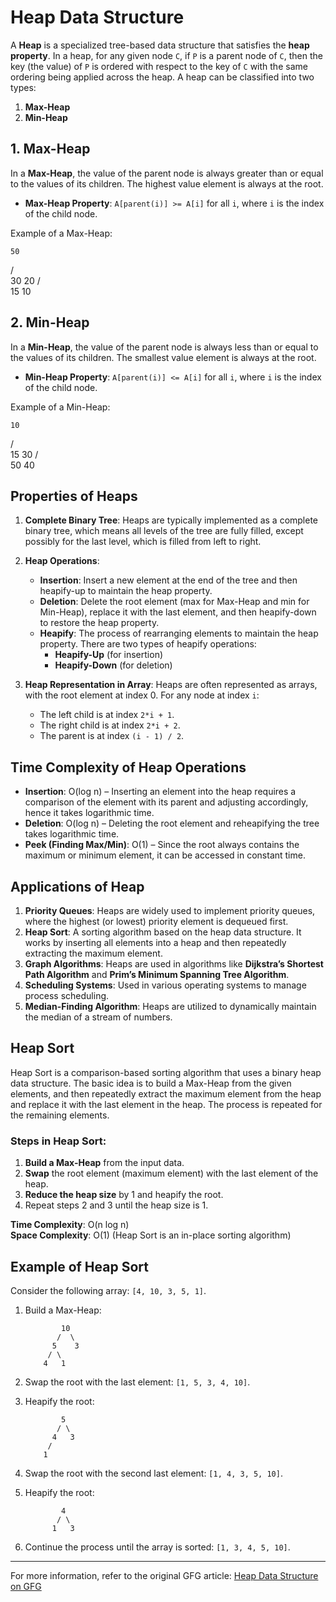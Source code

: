 # Heap Data Structure

A **Heap** is a specialized tree-based data structure that satisfies the **heap property**. In a heap, for any given node `C`, if `P` is a parent node of `C`, then the key (the value) of `P` is ordered with respect to the key of `C` with the same ordering being applied across the heap. A heap can be classified into two types:

1. **Max-Heap**
2. **Min-Heap**

## 1. Max-Heap

In a **Max-Heap**, the value of the parent node is always greater than or equal to the values of its children. The highest value element is always at the root.

- **Max-Heap Property**: `A[parent(i)] >= A[i]` for all `i`, where `i` is the index of the child node.

Example of a Max-Heap:

    50
   /  \
  30   20
 /  \
15   10


## 2. Min-Heap

In a **Min-Heap**, the value of the parent node is always less than or equal to the values of its children. The smallest value element is always at the root.

- **Min-Heap Property**: `A[parent(i)] <= A[i]` for all `i`, where `i` is the index of the child node.

Example of a Min-Heap:

    10
   /  \
  15   30
 /  \
50   40


## Properties of Heaps

1. **Complete Binary Tree**: Heaps are typically implemented as a complete binary tree, which means all levels of the tree are fully filled, except possibly for the last level, which is filled from left to right.
2. **Heap Operations**:
   - **Insertion**: Insert a new element at the end of the tree and then heapify-up to maintain the heap property.
   - **Deletion**: Delete the root element (max for Max-Heap and min for Min-Heap), replace it with the last element, and then heapify-down to restore the heap property.
   - **Heapify**: The process of rearranging elements to maintain the heap property. There are two types of heapify operations:
     - **Heapify-Up** (for insertion)
     - **Heapify-Down** (for deletion)
   
3. **Heap Representation in Array**: Heaps are often represented as arrays, with the root element at index 0. For any node at index `i`:
   - The left child is at index `2*i + 1`.
   - The right child is at index `2*i + 2`.
   - The parent is at index `(i - 1) / 2`.

## Time Complexity of Heap Operations

- **Insertion**: O(log n) – Inserting an element into the heap requires a comparison of the element with its parent and adjusting accordingly, hence it takes logarithmic time.
- **Deletion**: O(log n) – Deleting the root element and reheapifying the tree takes logarithmic time.
- **Peek (Finding Max/Min)**: O(1) – Since the root always contains the maximum or minimum element, it can be accessed in constant time.

## Applications of Heap

1. **Priority Queues**: Heaps are widely used to implement priority queues, where the highest (or lowest) priority element is dequeued first.
2. **Heap Sort**: A sorting algorithm based on the heap data structure. It works by inserting all elements into a heap and then repeatedly extracting the maximum element.
3. **Graph Algorithms**: Heaps are used in algorithms like **Dijkstra’s Shortest Path Algorithm** and **Prim’s Minimum Spanning Tree Algorithm**.
4. **Scheduling Systems**: Used in various operating systems to manage process scheduling.
5. **Median-Finding Algorithm**: Heaps are utilized to dynamically maintain the median of a stream of numbers.

## Heap Sort

Heap Sort is a comparison-based sorting algorithm that uses a binary heap data structure. The basic idea is to build a Max-Heap from the given elements, and then repeatedly extract the maximum element from the heap and replace it with the last element in the heap. The process is repeated for the remaining elements.

### Steps in Heap Sort:

1. **Build a Max-Heap** from the input data.
2. **Swap** the root element (maximum element) with the last element of the heap.
3. **Reduce the heap size** by 1 and heapify the root.
4. Repeat steps 2 and 3 until the heap size is 1.

**Time Complexity**: O(n log n)  
**Space Complexity**: O(1) (Heap Sort is an in-place sorting algorithm)

## Example of Heap Sort

Consider the following array: `[4, 10, 3, 5, 1]`.

1. Build a Max-Heap:
    ```
            10
           /  \
          5    3
         / \
        4   1
    ```

2. Swap the root with the last element: `[1, 5, 3, 4, 10]`.

3. Heapify the root:
    ```
            5
           / \
          4   3
         /
        1
    ```

4. Swap the root with the second last element: `[1, 4, 3, 5, 10]`.

5. Heapify the root:
    ```
            4
           / \
          1   3
    ```

6. Continue the process until the array is sorted: `[1, 3, 4, 5, 10]`.

---

For more information, refer to the original GFG article: [Heap Data Structure on GFG](https://www.geeksforgeeks.org/heap-data-structure/)
